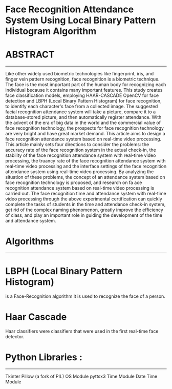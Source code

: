  
# Face Recognition Attendance System Using Local Binary Pattern Histogram Algorithm

# ABSTRACT
---------------------
Like other widely used biometric technologies like fingerprint, iris, and finger vein pattern recognition, face recognition is a biometric technique.
The face is the most important part of the human body for recognizing each 
individual because it contains many important features. 
This study creates face classification models, employing HAAR-CASCADE OpenCV for face detection and LBPH (Local Binary Pattern Histogram) for face recognition, to identify each character's face from a collected image. 
The suggested facial recognition attendance system will take a picture, compare it to a database-stored picture, and then automatically register attendance.
                           With the advent of the era of big data in the world and the commercial value of face recognition technology, the prospects for face recognition technology are very bright and have great market demand. 
This article aims to design a face recognition attendance system based on real-time video processing.
This article mainly sets four directions to consider the problems: the accuracy rate of the face recognition system in the actual check-in, the stability of the face recognition attendance system with real-time video processing, the truancy rate of the face recognition attendance system with real-time video processing and the interface settings of the face recognition attendance system using real-time video processing. 
By analyzing the situation of these problems, the concept of an attendance system based on face recognition technology is proposed, and research on fa ace recognition attendance system based on real-time video processing is carried out. The face recognition time and attendance system with real-time video processing through the above experimental certification can quickly complete the tasks of students in the time and attendance check-in system, get rid of the complex naming phenomenon, greatly improve the efficiency of class, and play an important role in guiding the development of the time and attendance system.

# Algorithms 
-------------
# LBPH (Local Binary Pattern Histogram) 
is a Face-Recognition algorithm it is used to recognize the face of a person.
# Haar Cascade 
Haar classifiers were classifiers that were used in the first real-time face detector.

# Python Libraries :
---------------------------
Tkinter
Pillow (a fork of PIL)
OS Module
pyttsx3
Time Module 
Date Time Module 

